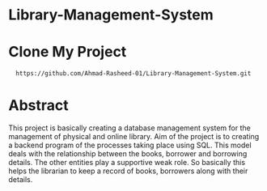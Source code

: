 # Library-Management-System
# Clone My Project
      https://github.com/Ahmad-Rasheed-01/Library-Management-System.git
# Abstract
This project is basically creating a database management system for the management of physical and online library. Aim of the project is to creating a backend program of 
the processes taking place using SQL. This model deals with the relationship between the books, borrower and borrowing details. The other entities play a supportive weak 
role. So basically this helps the librarian to keep a record of books, borrowers along with their details.
